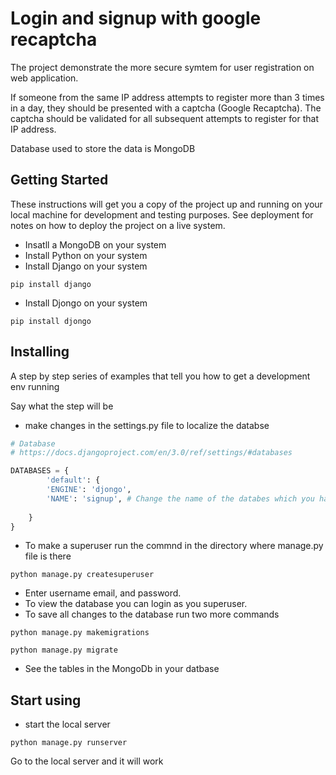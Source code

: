 # Login and signup with google recaptcha

The project demonstrate the more secure symtem for user registration on web application.

If someone from the same IP address attempts to register more than 3 times in a day,
they should be presented with a captcha (Google Recaptcha). The captcha should be
validated for all subsequent attempts to register for that IP address.

Database used to store the data is MongoDB

## Getting Started

These instructions will get you a copy of the project up and running on your local machine for development and testing purposes. See deployment for notes on how to deploy the project on a live system.

* Insatll a MongoDB on your system
* Install Python on your system
* Install Django on your system
```
pip install django
```
* Install Djongo on your system
```
pip install djongo
```
## Installing

A step by step series of examples that tell you how to get a development env running

Say what the step will be
* make changes in the settings.py file to localize the databse

```python
# Database
# https://docs.djangoproject.com/en/3.0/ref/settings/#databases

DATABASES = {
        'default': {
        'ENGINE': 'djongo', 
        'NAME': 'signup', # Change the name of the databes which you have created in mongo db compass
        
    }
}
```

* To make a superuser run the commnd in the directory where manage.py file is there
```
python manage.py createsuperuser
```
* Enter username email, and password.
* To view the database you can login as you superuser.
* To save all changes to the database run two more commands
```
python manage.py makemigrations
```
```
python manage.py migrate
```
* See the tables in the MongoDb in your datbase

## Start using

* start the local server
```
python manage.py runserver
```
Go to the local server and it will work


